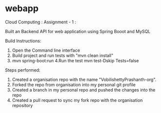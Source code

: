# webapp
Cloud Computing : 
Assignment -  1 :

Built an Backend API for web application  using Spring Booot and MySQL

Build Instructions:
1. Open the Command line interface
2. Build project and run tests with "mvn clean install"
3. mvn spring-boot:run
4.Run the test mvn test-Dskip Tests=false

Steps performed:
1. Created a organisation repo with the name "VobilishettyPrashanth-org".
2. Forked the repo from organisation into my personal git profile 
3. Created a branch in my personal repo and pushed the changes into the repo 
4. Created a pull request to sync my fork repo with the organisation repository


